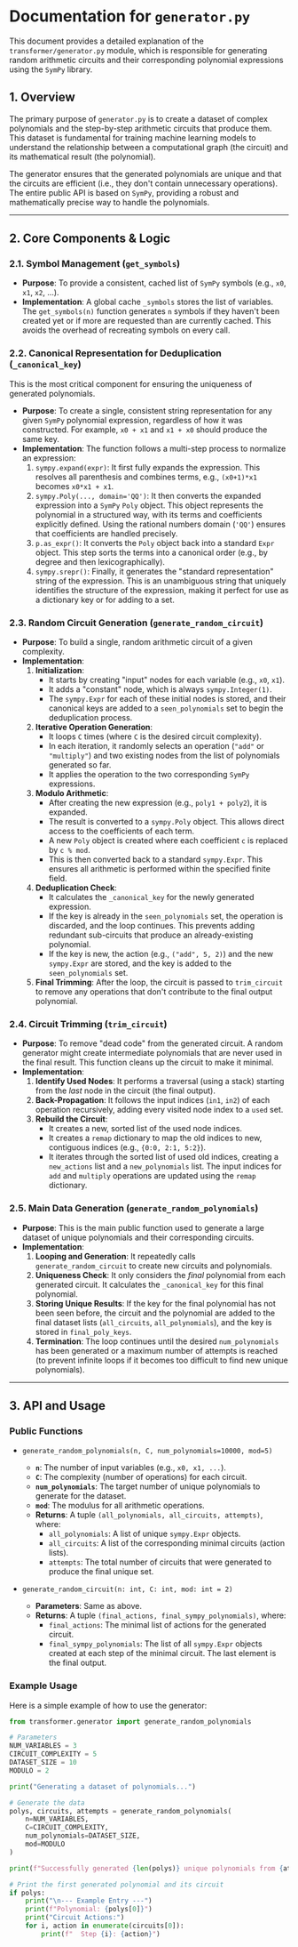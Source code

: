 # Documentation for `generator.py`

This document provides a detailed explanation of the `transformer/generator.py` module, which is responsible for generating random arithmetic circuits and their corresponding polynomial expressions using the `SymPy` library.

## 1. Overview

The primary purpose of `generator.py` is to create a dataset of complex polynomials and the step-by-step arithmetic circuits that produce them. This dataset is fundamental for training machine learning models to understand the relationship between a computational graph (the circuit) and its mathematical result (the polynomial).

The generator ensures that the generated polynomials are unique and that the circuits are efficient (i.e., they don't contain unnecessary operations). The entire public API is based on `SymPy`, providing a robust and mathematically precise way to handle the polynomials.

---

## 2. Core Components & Logic

### 2.1. Symbol Management (`get_symbols`)

- **Purpose**: To provide a consistent, cached list of `SymPy` symbols (e.g., `x0`, `x1`, `x2`, ...).
- **Implementation**: A global cache `_symbols` stores the list of variables. The `get_symbols(n)` function generates `n` symbols if they haven't been created yet or if more are requested than are currently cached. This avoids the overhead of recreating symbols on every call.

### 2.2. Canonical Representation for Deduplication (`_canonical_key`)

This is the most critical component for ensuring the uniqueness of generated polynomials.

- **Purpose**: To create a single, consistent string representation for any given `SymPy` polynomial expression, regardless of how it was constructed. For example, `x0 + x1` and `x1 + x0` should produce the same key.
- **Implementation**: The function follows a multi-step process to normalize an expression:
    1.  `sympy.expand(expr)`: It first fully expands the expression. This resolves all parenthesis and combines terms, e.g., `(x0+1)*x1` becomes `x0*x1 + x1`.
    2.  `sympy.Poly(..., domain='QQ')`: It then converts the expanded expression into a `SymPy` `Poly` object. This object represents the polynomial in a structured way, with its terms and coefficients explicitly defined. Using the rational numbers domain (`'QQ'`) ensures that coefficients are handled precisely.
    3.  `p.as_expr()`: It converts the `Poly` object back into a standard `Expr` object. This step sorts the terms into a canonical order (e.g., by degree and then lexicographically).
    4.  `sympy.srepr()`: Finally, it generates the "standard representation" string of the expression. This is an unambiguous string that uniquely identifies the structure of the expression, making it perfect for use as a dictionary key or for adding to a set.

### 2.3. Random Circuit Generation (`generate_random_circuit`)

- **Purpose**: To build a single, random arithmetic circuit of a given complexity.
- **Implementation**:
    1.  **Initialization**:
        - It starts by creating "input" nodes for each variable (e.g., `x0`, `x1`).
        - It adds a "constant" node, which is always `sympy.Integer(1)`.
        - The `sympy.Expr` for each of these initial nodes is stored, and their canonical keys are added to a `seen_polynomials` set to begin the deduplication process.
    2.  **Iterative Operation Generation**:
        - It loops `C` times (where `C` is the desired circuit complexity).
        - In each iteration, it randomly selects an operation (`"add"` or `"multiply"`) and two existing nodes from the list of polynomials generated so far.
        - It applies the operation to the two corresponding `SymPy` expressions.
    3.  **Modulo Arithmetic**:
        - After creating the new expression (e.g., `poly1 + poly2`), it is expanded.
        - The result is converted to a `sympy.Poly` object. This allows direct access to the coefficients of each term.
        - A new `Poly` object is created where each coefficient `c` is replaced by `c % mod`.
        - This is then converted back to a standard `sympy.Expr`. This ensures all arithmetic is performed within the specified finite field.
    4.  **Deduplication Check**:
        - It calculates the `_canonical_key` for the newly generated expression.
        - If the key is already in the `seen_polynomials` set, the operation is discarded, and the loop continues. This prevents adding redundant sub-circuits that produce an already-existing polynomial.
        - If the key is new, the action (e.g., `("add", 5, 2)`) and the new `sympy.Expr` are stored, and the key is added to the `seen_polynomials` set.
    5.  **Final Trimming**: After the loop, the circuit is passed to `trim_circuit` to remove any operations that don't contribute to the final output polynomial.

### 2.4. Circuit Trimming (`trim_circuit`)

- **Purpose**: To remove "dead code" from the generated circuit. A random generator might create intermediate polynomials that are never used in the final result. This function cleans up the circuit to make it minimal.
- **Implementation**:
    1.  **Identify Used Nodes**: It performs a traversal (using a stack) starting from the *last* node in the circuit (the final output).
    2.  **Back-Propagation**: It follows the input indices (`in1`, `in2`) of each operation recursively, adding every visited node index to a `used` set.
    3.  **Rebuild the Circuit**:
        - It creates a new, sorted list of the used node indices.
        - It creates a `remap` dictionary to map the old indices to new, contiguous indices (e.g., `{0:0, 2:1, 5:2}`).
        - It iterates through the sorted list of used old indices, creating a `new_actions` list and a `new_polynomials` list. The input indices for `add` and `multiply` operations are updated using the `remap` dictionary.

### 2.5. Main Data Generation (`generate_random_polynomials`)

- **Purpose**: This is the main public function used to generate a large dataset of unique polynomials and their corresponding circuits.
- **Implementation**:
    1.  **Looping and Generation**: It repeatedly calls `generate_random_circuit` to create new circuits and polynomials.
    2.  **Uniqueness Check**: It only considers the *final* polynomial from each generated circuit. It calculates the `_canonical_key` for this final polynomial.
    3.  **Storing Unique Results**: If the key for the final polynomial has not been seen before, the circuit and the polynomial are added to the final dataset lists (`all_circuits`, `all_polynomials`), and the key is stored in `final_poly_keys`.
    4.  **Termination**: The loop continues until the desired `num_polynomials` has been generated or a maximum number of attempts is reached (to prevent infinite loops if it becomes too difficult to find new unique polynomials).

---

## 3. API and Usage

### Public Functions

- `generate_random_polynomials(n, C, num_polynomials=10000, mod=5)`
  - **`n`**: The number of input variables (e.g., `x0, x1, ...`).
  - **`C`**: The complexity (number of operations) for each circuit.
  - **`num_polynomials`**: The target number of unique polynomials to generate for the dataset.
  - **`mod`**: The modulus for all arithmetic operations.
  - **Returns**: A tuple `(all_polynomials, all_circuits, attempts)`, where:
    - `all_polynomials`: A list of unique `sympy.Expr` objects.
    - `all_circuits`: A list of the corresponding minimal circuits (action lists).
    - `attempts`: The total number of circuits that were generated to produce the final unique set.

- `generate_random_circuit(n: int, C: int, mod: int = 2)`
  - **Parameters**: Same as above.
  - **Returns**: A tuple `(final_actions, final_sympy_polynomials)`, where:
    - `final_actions`: The minimal list of actions for the generated circuit.
    - `final_sympy_polynomials`: The list of all `sympy.Expr` objects created at each step of the minimal circuit. The last element is the final output.

### Example Usage

Here is a simple example of how to use the generator:

```python
from transformer.generator import generate_random_polynomials

# Parameters
NUM_VARIABLES = 3
CIRCUIT_COMPLEXITY = 5
DATASET_SIZE = 10
MODULO = 2

print("Generating a dataset of polynomials...")

# Generate the data
polys, circuits, attempts = generate_random_polynomials(
    n=NUM_VARIABLES,
    C=CIRCUIT_COMPLEXITY,
    num_polynomials=DATASET_SIZE,
    mod=MODULO
)

print(f"Successfully generated {len(polys)} unique polynomials from {attempts} attempts.")

# Print the first generated polynomial and its circuit
if polys:
    print("\n--- Example Entry ---")
    print(f"Polynomial: {polys[0]}")
    print("Circuit Actions:")
    for i, action in enumerate(circuits[0]):
        print(f"  Step {i}: {action}")

```
